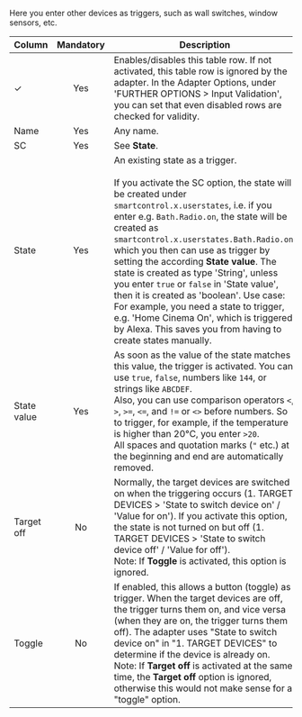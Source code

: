 Here you enter other devices as triggers, such as wall switches, window sensors, etc.

| Column | Mandatory | Description |
|----------|:------------:|-------|
| ✓        |  Yes   | Enables/disables this table row. If not activated, this table row is ignored by the adapter. In the Adapter Options, under 'FURTHER OPTIONS > Input Validation', you can set that even disabled rows are checked for validity. |
| Name | Yes | Any name.|
| SC | Yes | See **State**.|
| State | Yes | An existing state as a trigger.<br><br>If you activate the SC option, the state will be created under `smartcontrol.x.userstates`, i.e. if you enter e.g. `Bath.Radio.on`, the state will be created as `smartcontrol.x.userstates.Bath.Radio.on`, which you then can use as trigger by setting the according **State value**. The state is created as type 'String', unless you enter `true` or `false` in 'State value', then it is created as 'boolean'. Use case: For example, you need a state to trigger, e.g. 'Home Cinema On', which is triggered by Alexa. This saves you from having to create states manually.
| State value | Yes | As soon as the value of the state matches this value, the trigger is activated. You can use `true`, `false`, numbers like `144`, or strings like `ABCDEF`.<br>Also, you can use comparison operators `<`, `>`, `>=`, `<=`, and `!=` or `<>` before numbers. So to trigger, for example, if the temperature is higher than 20°C, you enter `>20`.<br>All spaces and quotation marks (`"` etc.) at the beginning and end are automatically removed.|
| Target off | No | Normally, the target devices are switched on when the triggering occurs (1. TARGET DEVICES > 'State to switch device on' / 'Value for on'). If you activate this option, the state is not turned on but off (1. TARGET DEVICES > 'State to switch device off' / 'Value for off').<br>Note: If **Toggle** is activated, this option is ignored.
| Toggle | No | If enabled, this allows a button (toggle) as trigger. When the target devices are off, the trigger turns them on, and vice versa (when they are on, the trigger turns them off). The adapter uses "State to switch device on" in "1. TARGET DEVICES" to determine if the device is already on.<br>Note: If **Target off** is activated at the same time, the **Target off** option is ignored, otherwise this would not make sense for a "toggle" option. |